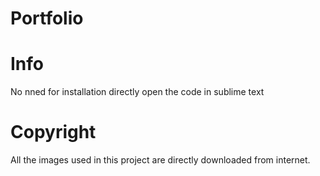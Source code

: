 # Portfolio
# Info
No nned for installation directly open the code in sublime text
# Copyright
All the images used in this project are directly downloaded from internet.
